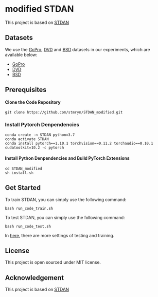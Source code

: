 # modified STDAN

This project is based on [STDAN](https://github.com/huicongzhang/STDAN)

## Datasets

We use the [GoPro](https://github.com/SeungjunNah/DeepDeblur_release), [DVD](http://www.cs.ubc.ca/labs/imager/tr/2017/DeepVideoDeblurring/) and [BSD](https://github.com/zzh-tech/ESTRNN) datasets in our experiments, which are available below:

- [GoPro](https://drive.google.com/file/d/1y4wvPdOG3mojpFCHTqLgriexhbjoWVkK/view?usp=sharing)
- [DVD](https://www.cs.ubc.ca/labs/imager/tr/2017/DeepVideoDeblurring/DeepVideoDeblurring_Dataset.zip)
- [BSD](https://drive.google.com/file/d/19cel6QgofsWviRbA5IPMEv_hDbZ30vwH/view?usp=sharing)


## Prerequisites
#### Clone the Code Repository

```
git clone https://github.com/stmrym/STDAN_modified.git
```
### Install Pytorch Denpendencies

```
conda create -n STDAN python=3.7 
conda activate STDAN
conda install pytorch==1.10.1 torchvision==0.11.2 torchaudio==0.10.1 cudatoolkit=10.2 -c pytorch
```

#### Install Python Denpendencies and Build PyTorch Extensions

```
cd STDAN_modified
sh install.sh
```

## Get Started


To train STDAN, you can simply use the following command:

```
bash run_code_train.sh
```

To test STDAN, you can simply use the following command:

```
bash run_code_test.sh
```

In [here](config.py), there are more settings of testing and training. 


## License

This project is open sourced under MIT license. 

## Acknowledgement
This project is based on [STDAN](https://github.com/huicongzhang/STDAN)








